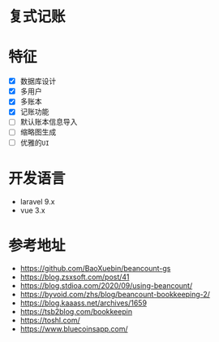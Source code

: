# 复式记账

# 特征

-   [x] 数据库设计
-   [x] 多用户
-   [x] 多账本
-   [x] 记账功能
-   [ ] 默认账本信息导入
-   [ ] 缩略图生成
-   [ ] 优雅的`UI`

# 开发语言

- laravel 9.x
- vue 3.x

# 参考地址

- https://github.com/BaoXuebin/beancount-gs
- https://blog.zsxsoft.com/post/41
- https://blog.stdioa.com/2020/09/using-beancount/
- https://byvoid.com/zhs/blog/beancount-bookkeeping-2/
- https://blog.kaaass.net/archives/1659
- https://tsb2blog.com/bookkeepin
- https://toshl.com/
- https://www.bluecoinsapp.com/
